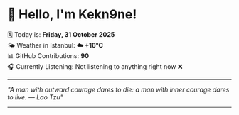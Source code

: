 # 👋 Hello, I'm Kekn9ne!

🗓️ Today is: **Friday, 31 October 2025**  
🌤️ Weather in Istanbul: **☁️   +16°C**  
📊 GitHub Contributions: **90**  
🎧 Currently Listening: Not listening to anything right now ❌

---

_"A man with outward courage dares to die: a man with inner courage dares to live. — *Lao Tzu*"_

---
